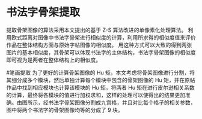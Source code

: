 # 书法字骨架提取
提取骨架图像的算法采用本文提出的基于 Z-S 算法改进的单像素化处理算法。
利用欧式距离对图像中书法字骨架进行相似度的计算，利用所求得的相似度值来评价作品在整体结构方面与原始字帖图像的相似度。
用这种方式可以大致的得到两张图片的基本相似度，其骨架可以体现书法字的主体结构，书法字骨架图像的相似度即可视为是两者在整体结构上的相似度。

#笔画提取
为了更好的计算骨架图像的 Hu 矩，本文考虑将骨架图像进行分割，将其细分成多个模块，然后单独计算每个模块中包含的骨架图像的 Hu 矩，并在原帖作品中找到相应模块也计算该模块的 Hu 矩，将两者 Hu 矩在进行皮尔逊相关系数的计算，最终将各模块的值进行加权求和，这样的处理可以使得出的结果更加准 确。由图所示，经书法字骨架图像分割成九宫格，并且对比每个格子的相关参数，图中将两个书法字的骨架图像均等的分成了 9 块。

